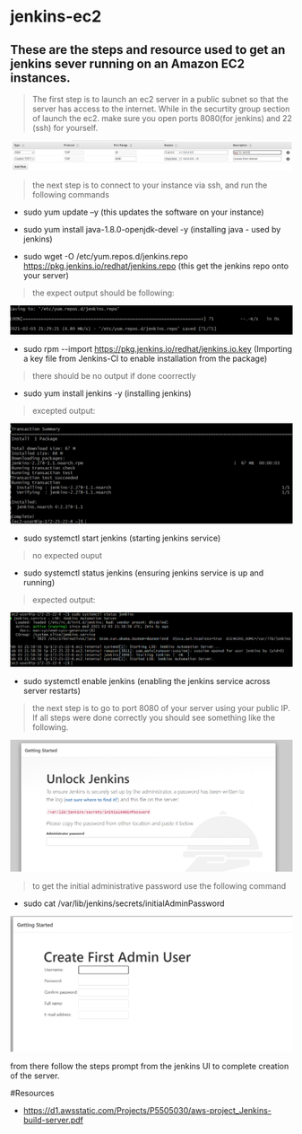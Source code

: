 # jenkins-ec2


## These are the steps and resource used to get an jenkins sever running on an Amazon EC2 instances.


> The first step is to launch an ec2 server in a public subnet so that the server has access to the internet. 
While in the securtity group section of launch the ec2. make sure you open ports 8080(for jenkins) and 22 (ssh) for yourself.

<img src = "images/sg-public.png">


>the next step is to connect to your instance via ssh, and run the following commands

* sudo yum update –y  (this updates the software on your instance)
* sudo yum install java-1.8.0-openjdk-devel -y (installing java - used by jenkins)

* sudo wget -O /etc/yum.repos.d/jenkins.repo https://pkg.jenkins.io/redhat/jenkins.repo   (this get the jenkins repo onto your server)

> the expect output should be following:
<img src = "images/jenkins-repo.png">



* sudo rpm --import https://pkg.jenkins.io/redhat/jenkins.io.key   (Importing a key file from Jenkins-CI to enable installation from the package)
> there should be no output if done coorrectly 


* sudo yum install jenkins -y  (installing jenkins)
> excepted output: 
<img src = "images/jenkins-install.png">


* sudo systemctl start jenkins (starting jenkins service)
> no expected ouput

* sudo systemctl status jenkins (ensuring jenkins service is up and running)
> expected output:
<img src = "images/success.png">

* sudo systemctl enable jenkins (enabling the jenkins service across server restarts)


> the next step is to go to port 8080 of your server using your public IP. If all steps were done correctly you should see something like the following. 

<img src = "images/jenkins-web.png">


>to get the initial administrative password use the following command 
* sudo cat /var/lib/jenkins/secrets/initialAdminPassword 

<img src = "images/create-user.png">

from there follow the steps prompt from the jenkins UI to complete creation of the server.






#Resources 
* https://d1.awsstatic.com/Projects/P5505030/aws-project_Jenkins-build-server.pdf



